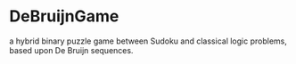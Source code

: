 # DeBruijnGame
a hybrid binary puzzle game between Sudoku and classical logic problems, based upon De Bruijn sequences.
